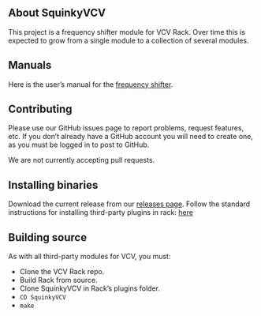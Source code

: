 ## About SquinkyVCV
This project is a frequency shifter module for VCV Rack. Over time this is expected to grow from a single module to a collection of several modules.
## Manuals
Here is the user’s manual for the [frequency shifter](./docs/booty-shifter.md).
## Contributing
Please use our GitHub issues page to report problems, request features, etc. If you don’t already have a GitHub account you will need to create one, as you must be logged in to post to GitHub.

We are not currently accepting pull requests.
## Installing binaries
Download the current release from our [releases page](https://github.com/squinkylabs/SquinkyVCV/releases).
Follow the standard instructions for installing third-party plugins in rack: [here](https://vcvrack.com/manual/Installing.html)
## Building source
As with all third-party modules for VCV, you must:
* Clone the VCV Rack repo.
* Build Rack from source.
* Clone SquinkyVCV in Rack’s plugins folder.
* `CD SquinkyVCV`
* `make`

